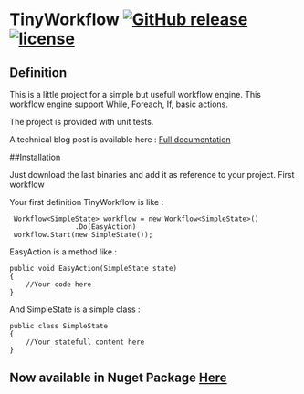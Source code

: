 # TinyWorkflow [![GitHub release](https://img.shields.io/github/release/alphamax/TinyWorkflow.svg?maxAge=2592000?style=flat-square)]() [![license](https://img.shields.io/github/license/alphamax/TinyWorkflow.svg?maxAge=2592000?style=flat-square)]()

## Definition

This is a little project for a simple but usefull workflow engine.
This workflow engine support While, Foreach, If, basic actions.

The project is provided with unit tests.

A technical blog post is available here :
[Full documentation](http://www.alphablog.org/2013/01/12/a-little-workflow-engine/)

##Installation

Just download the last binaries and add it as reference to your project.
First workflow

Your first definition TinyWorkflow is like :
```
 Workflow<SimpleState> workflow = new Workflow<SimpleState>()
                .Do(EasyAction)
 workflow.Start(new SimpleState());
```
EasyAction is a method like :
```
public void EasyAction(SimpleState state)
{
    //Your code here
}
```
And SimpleState is a simple class :
```
public class SimpleState
{
    //Your statefull content here
}
```
## Now available in Nuget Package [Here](https://www.nuget.org/packages/Tiny-Workflow/2.1.0)
